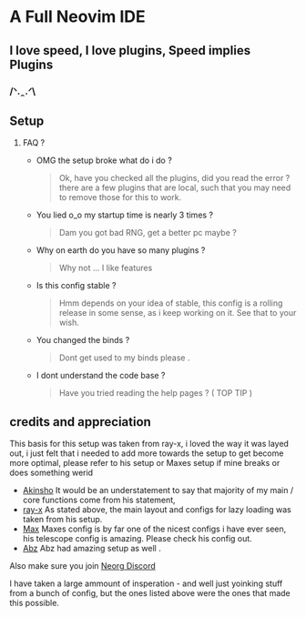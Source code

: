 # A Full Neovim IDE

## I love speed, I love plugins, Speed implies Plugins

### /ᐠ.ꞈ.ᐟ\

## Setup

1. FAQ ?

   - OMG the setup broke what do i do ?
     > Ok, have you checked all the plugins, did you read the error ? there are a few plugins that are local, such that
     > you may need to remove those for this to work.
   - You lied o_o my startup time is nearly 3 times ?
     > Dam you got bad RNG, get a better pc maybe ?
   - Why on earth do you have so many plugins ?
     > Why not ... I like features
   - Is this config stable ?

     > Hmm depends on your idea of stable, this config is a rolling release in some sense, as i keep working on it. See
     > that to your wish.

   - You changed the binds ?

     > Dont get used to my binds please .

   - I dont understand the code base ?
     > Have you tried reading the help pages ? ( TOP TIP )

## credits and appreciation

This basis for this setup was taken from ray-x, i loved the way it was layed out, i just felt that i needed to add more
towards the setup to get become more optimal, please refer to his setup or Maxes setup if mine breaks or does something
werid

- [Akinsho](https://github.com/akinsho/dotfiles/tree/nightly/.config/nvim)
  It would be an understatement to say that majority of my main / core functions come from his statement,
- [ray-x](https://github.com/ray-x/nvim)
  As stated above, the main layout and configs for lazy loading was taken from his setup.
- [Max](https://github.com/max397574/NeovimConfig)
  Maxes config is by far one of the nicest configs i have ever seen, his telescope config is amazing. Please check his
  config out.
- [Abz](https://github.com/abzcoding/nvim)
  Abz had amazing setup as well .

Also make sure you join [Neorg Discord](https://discord.gg/T6EgTAX7ht)

I have taken a large ammount of insperation - and well just yoinking stuff from a bunch of config, but the ones listed
above were the ones that made this possible.
